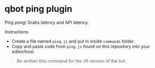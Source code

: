 # qbot ping plugin
Ping pong! Grabs latency and API latency.

Instructions
* Create a file named `ping.js` and put in inside `commands` folder.
* Copy and paste code from `ping.js` found on this repository into your editor/host.

> Re-written this command for the V6 version of the bot.
